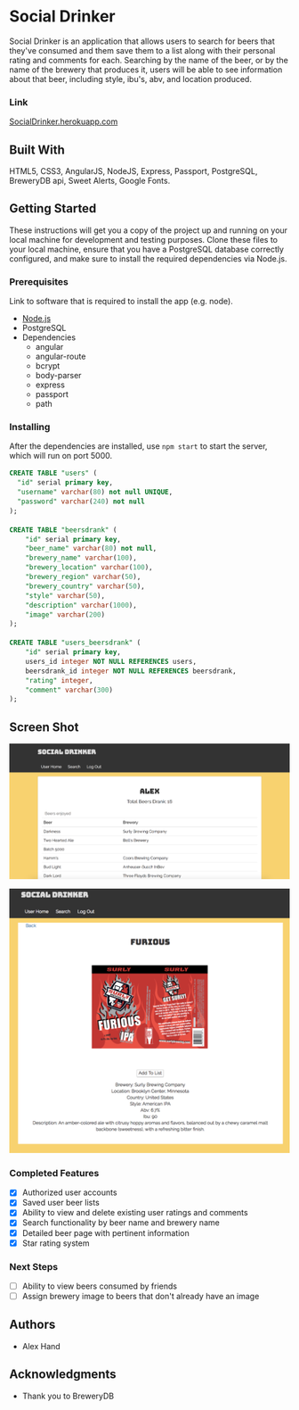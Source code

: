 # Social Drinker

Social Drinker is an application that allows users to search for beers that they've consumed and them save them to a list along with their personal rating and comments for each. Searching by the name of the beer, or by the name of the brewery that produces it, users will be able to see information about that beer, including style, ibu's, abv, and location produced. 

### Link

[SocialDrinker.herokuapp.com](http://socialdrinker.herokuapp.com)

## Built With

HTML5, CSS3, AngularJS, NodeJS, Express, Passport, PostgreSQL, BreweryDB api, Sweet Alerts, Google Fonts.

## Getting Started

These instructions will get you a copy of the project up and running on your local machine for development and testing purposes. 
Clone these files to your local machine, ensure that you have a PostgreSQL database correctly configured, and make sure to install the required dependencies via Node.js.

### Prerequisites

Link to software that is required to install the app (e.g. node).

- [Node.js](https://nodejs.org/en/)
- PostgreSQL
- Dependencies
  - angular
  - angular-route
  - bcrypt
  - body-parser
  - express
  - passport
  - path


### Installing

After the dependencies are installed, use ```npm start``` to start the server, which will run on port 5000.

```sql
CREATE TABLE "users" (
  "id" serial primary key,
  "username" varchar(80) not null UNIQUE,
  "password" varchar(240) not null
);

CREATE TABLE "beersdrank" (
	"id" serial primary key,
	"beer_name" varchar(80) not null,
	"brewery_name" varchar(100),
	"brewery_location" varchar(100),
	"brewery_region" varchar(50),
	"brewery_country" varchar(50),
	"style" varchar(50),
	"description" varchar(1000),
	"image" varchar(200)
);

CREATE TABLE "users_beersdrank" (
	"id" serial primary key,
	users_id integer NOT NULL REFERENCES users,
	beersdrank_id integer NOT NULL REFERENCES beersdrank,
	"rating" integer,
	"comment" varchar(300)
);
```

## Screen Shot

![Image of User Page](https://github.com/AlexJHand/SocialDrinker/blob/master/server/public/images/Screen%20Shot%202017-11-30%20at%207.58.16%20PM.png)

![Image of Beer Page](https://github.com/AlexJHand/SocialDrinker/blob/master/server/public/images/Screen%20Shot%202017-11-30%20at%207.59.50%20PM.png)


### Completed Features

- [x] Authorized user accounts
- [x] Saved user beer lists
- [x] Ability to view and delete existing user ratings and comments
- [x] Search functionality by beer name and brewery name
- [x] Detailed beer page with pertinent information
- [x] Star rating system

### Next Steps

- [ ] Ability to view beers consumed by friends
- [ ] Assign brewery image to beers that don't already have an image

## Authors

* Alex Hand


## Acknowledgments

* Thank you to BreweryDB
